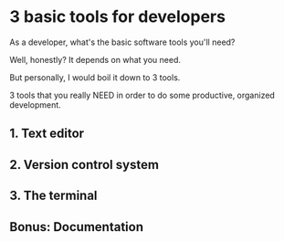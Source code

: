 # 3 basic tools for developers

As a developer, what's the basic software tools you'll need?

Well, honestly? It depends on what you need.

But personally, I would boil it down to 3 tools.

3 tools that you really NEED in order to do some productive, organized development.

## 1. Text editor

## 2. Version control system

## 3. The terminal

## Bonus: Documentation